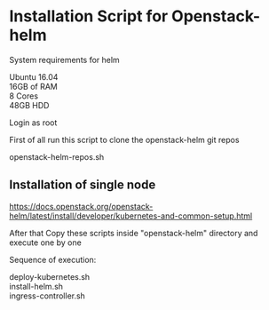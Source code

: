 # Installation Script for Openstack-helm

System requirements for helm

Ubuntu 16.04 <br/>
16GB of RAM <br/>
8 Cores <br/>
48GB HDD <br/>

Login as root 

First of all run this script to clone the openstack-helm git repos

openstack-helm-repos.sh  <br/>

## Installation of single node 
https://docs.openstack.org/openstack-helm/latest/install/developer/kubernetes-and-common-setup.html


After that Copy these scripts inside "openstack-helm" directory and execute one by one

Sequence of execution:

deploy-kubernetes.sh	 <br/>
install-helm.sh	  <br/>
ingress-controller.sh  <br/>


